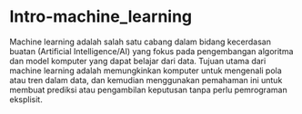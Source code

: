 # Intro-machine_learning
Machine learning adalah salah satu cabang dalam bidang kecerdasan buatan (Artificial Intelligence/AI) yang fokus pada pengembangan algoritma dan model komputer yang dapat belajar dari data. Tujuan utama dari machine learning adalah memungkinkan komputer untuk mengenali pola atau tren dalam data, dan kemudian menggunakan pemahaman ini untuk membuat prediksi atau pengambilan keputusan tanpa perlu pemrograman eksplisit.
